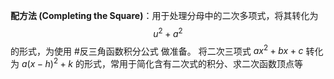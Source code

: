  **配方法 (Completing the Square)**：用于处理分母中的二次多项式，将其转化为 $$ u^2 + a^2 $$ 的形式，为使用 #反三角函数积分公式 做准备。
 将二次三项式 $ax^2+bx+c$ 转化为 $a(x-h)^2+k$ 的形式，常用于简化含有二次式的积分、求二次函数顶点等